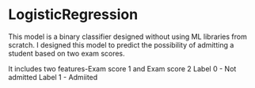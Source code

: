 # LogisticRegression
This model is a binary classifier designed without using ML libraries from scratch.
I designed this model to predict the possibility of admitting a student based on two exam scores.

It includes two features-Exam score 1 and Exam score 2
Label 0 - Not admitted
Label 1 - Admiited
